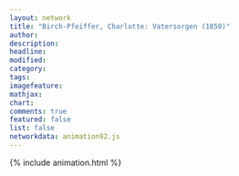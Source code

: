 ```yaml
---
layout: network
title: "Birch-Pfeiffer, Charlotte: Vatersorgen (1850)"
author:
description:
headline:
modified:
category:
tags:
imagefeature: 
mathjax: 
chart: 
comments: true
featured: false
list: false
networkdata: animation92.js
---
```

{% include animation.html %}
